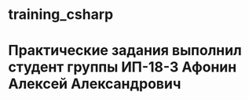 # training_csharp
# Практические задания выполнил студент группы ИП-18-3 Афонин Алексей Александрович
